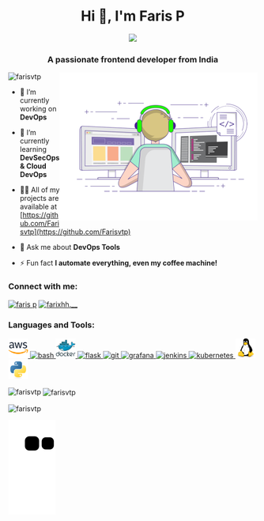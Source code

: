 <h1 align="center">Hi 👋, I'm Faris P</h1>
<div align="center"> <img src="https://github.com/Farisvtp/python-mini-pro/blob/master/github%20banner.png"> </div>
<h3 align="center">A passionate frontend developer from India</h3>
<img align="right" alt="Coding" width="400" src="https://raw.githubusercontent.com/devSouvik/devSouvik/master/gif3.gif">


<p align="left"> <img src="https://komarev.com/ghpvc/?username=farisvtp&label=Profile%20views&color=0e75b6&style=flat" alt="farisvtp" /> </p>

- 🔭 I’m currently working on **DevOps**

- 🌱 I’m currently learning **DevSecOps & Cloud DevOps**

- 👨‍💻 All of my projects are available at [https://github.com/Farisvtp](https://github.com/Farisvtp)

- 💬 Ask me about **DevOps Tools**

- ⚡ Fun fact **I automate everything, even my coffee machine!**

<h3 align="left">Connect with me:</h3>
<p align="left">
<a href="https://linkedin.com/in/faris p" target="blank"><img align="center" src="https://raw.githubusercontent.com/rahuldkjain/github-profile-readme-generator/master/src/images/icons/Social/linked-in-alt.svg" alt="faris p" height="30" width="40" /></a>
<a href="https://instagram.com/farixhh.__" target="blank"><img align="center" src="https://raw.githubusercontent.com/rahuldkjain/github-profile-readme-generator/master/src/images/icons/Social/instagram.svg" alt="farixhh.__" height="30" width="40" /></a>
</p>

<h3 align="left">Languages and Tools:</h3>
<p align="left"> <a href="https://aws.amazon.com" target="_blank" rel="noreferrer"> <img src="https://raw.githubusercontent.com/devicons/devicon/master/icons/amazonwebservices/amazonwebservices-original-wordmark.svg" alt="aws" width="40" height="40"/> </a> <a href="https://www.gnu.org/software/bash/" target="_blank" rel="noreferrer"> <img src="https://www.vectorlogo.zone/logos/gnu_bash/gnu_bash-icon.svg" alt="bash" width="40" height="40"/> </a> <a href="https://www.docker.com/" target="_blank" rel="noreferrer"> <img src="https://raw.githubusercontent.com/devicons/devicon/master/icons/docker/docker-original-wordmark.svg" alt="docker" width="40" height="40"/> </a> <a href="https://flask.palletsprojects.com/" target="_blank" rel="noreferrer"> <img src="https://www.vectorlogo.zone/logos/pocoo_flask/pocoo_flask-icon.svg" alt="flask" width="40" height="40"/> </a> <a href="https://git-scm.com/" target="_blank" rel="noreferrer"> <img src="https://www.vectorlogo.zone/logos/git-scm/git-scm-icon.svg" alt="git" width="40" height="40"/> </a> <a href="https://grafana.com" target="_blank" rel="noreferrer"> <img src="https://www.vectorlogo.zone/logos/grafana/grafana-icon.svg" alt="grafana" width="40" height="40"/> </a> <a href="https://www.jenkins.io" target="_blank" rel="noreferrer"> <img src="https://www.vectorlogo.zone/logos/jenkins/jenkins-icon.svg" alt="jenkins" width="40" height="40"/> </a> <a href="https://kubernetes.io" target="_blank" rel="noreferrer"> <img src="https://www.vectorlogo.zone/logos/kubernetes/kubernetes-icon.svg" alt="kubernetes" width="40" height="40"/> </a> <a href="https://www.linux.org/" target="_blank" rel="noreferrer"> <img src="https://raw.githubusercontent.com/devicons/devicon/master/icons/linux/linux-original.svg" alt="linux" width="40" height="40"/> </a> <a href="https://www.python.org" target="_blank" rel="noreferrer"> <img src="https://raw.githubusercontent.com/devicons/devicon/master/icons/python/python-original.svg" alt="python" width="40" height="40"/> </a> </p>

<p><img align="left" src="https://github-readme-stats.vercel.app/api/top-langs?username=farisvtp&show_icons=true&locale=en&layout=compact" alt="farisvtp" /></p>

<p>&nbsp;<img align="center" src="https://github-readme-stats.vercel.app/api?username=farisvtp&show_icons=true&locale=en" alt="farisvtp" /></p>

<p><img align="center" src="https://github-readme-streak-stats.herokuapp.com/?user=farisvtp&" alt="farisvtp" /></p>


![snake gif](https://github.com/Farisvtp/Farisvtp/blob/output/github-contribution-grid-snake.svg)



